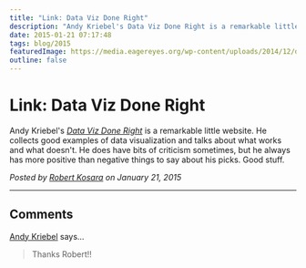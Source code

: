 ```yaml
---
title: "Link: Data Viz Done Right"
description: "Andy Kriebel's Data Viz Done Right is a remarkable little website. He collects good examples of data visualization and talks about what works and what doesn't. He does have bits of criticism sometimes, but he always has more positive than negative things to say about his picks. Good stuff."
date: 2015-01-21 07:17:48
tags: blog/2015
featuredImage: https://media.eagereyes.org/wp-content/uploads/2014/12/data-viz-done-right.png
outline: false
---
```


# Link: Data Viz Done Right

Andy Kriebel's <em><a href="http://www.datavizdoneright.com">Data Viz Done Right</a></em> is a remarkable little website. He collects good examples of data visualization and talks about what works and what doesn't. He does have bits of criticism sometimes, but he always has more positive than negative things to say about his picks. Good stuff.


_Posted by <a href="/about">Robert Kosara</a> on January 21, 2015_


<aside class="comments">

---
## Comments

<a href="https://plus.google.com/+AndyKriebel" rel="nofollow noopener" target="_blank">Andy Kriebel</a> says…
>	Thanks Robert!!

</aside>

